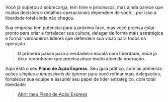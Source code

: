 Você já superou a sobrecarga, tem time e processos, mas ainda parece que muitas decisões e detalhes operacionais dependem de você… por isso a liberdade total ainda não chegou.

Sua empresa tem potencial para a próxima fase, mas você precisa estar pronto para criar e fortalecer sua cultura, delegar de forma mais estratégica e formar verdadeiros líderes que defendem sua visão para todos na operação.

> **O primeiro passo para a verdadeira escala com liberdade, você já deu: reconhecer que precisa atuar muito além da operação.**

Aqui está o seu **Plano de Ação Express**. Seu guia prático, com as primeiras ações _simples e impossíveis de ignorar_ para você refinar suas delegações, fortalecer sua equipe e assumir seu papel de líder estratégico, com total liberdade:

> [Abrir meu Plano de Ação Express](https://www.notion.so/Plano-de-A-o-1ff14a173b568060b2bad8343b6c9c3c?pvs=21)
